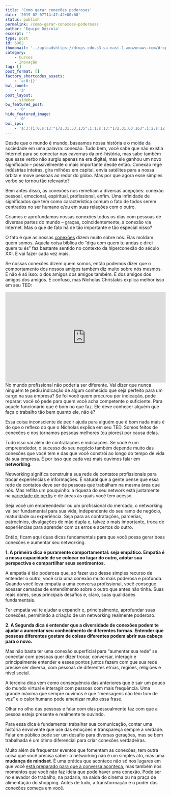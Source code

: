 ```yaml
---
title: 'Como gerar conexões poderosas'
date: '2019-02-07T14:47:42+00:00'
status: publish
permalink: /como-gerar-conexoes-poderosas
author: 'Equipe Descola'
excerpt: ''
type: post
id: 6962
thumbnail: '../uploadshttps://drops-cdn.s3.sa-east-1.amazonaws.com/drops-new/wp-content/uploads/2019/01/01142014/capa_net.1-150x150.png'
category:
    - Cursos
    - Inovação
tag: []
post_format: []
factory_shortcodes_assets:
    - 'a:0:{}'
bwl_count:
    - '3'
post_layout:
    - sidebar
bw_featured_post:
    - '0'
hide_featured_image:
    - '0'
bwl_ips:
    - 'a:3:{i:0;s:13:"172.31.53.135";i:1;s:13:"172.31.63.163";i:2;s:12:"172.31.33.54";}'
---
```

Desde que o mundo é mundo, baseamos nossa história e o molde da sociedade em uma palavra: conexão. Tudo bem, você sabe que não existia Internet para se conectar nas cavernas da pré-história, mas sabe também que esse verbo não surgiu apenas na era digital, mas ele ganhou um novo significado – possivelmente o mais importante desde então. Conexão rege indústrias inteiras, gira milhões em capital, envia satélites para a nossa órbita e move pessoas ao redor do globo. Mas por que agora esse simples verbo se tornou tão relevante?

Bem antes disso, as conexões nos remetiam a diversas acepções: conexão pessoal, emocional, espiritual, profissional, enfim. Uma infinidade de significados que tem como característica comum o fato de todos serem centrados no ser humano e/ou em suas relações com o outro.

Criamos e aprofundamos nossas conexões todos os dias com pessoas de diversas partes do mundo – graças, coincidentemente, à conexão via Internet. Mas o que de fato há de tão importante e tão especial nisso?

O fato é que as nossas [conexões](https://descola.org/curso/cultura-crowd?utm_source=drops&utm_medium=post&utm_campaign=conexoes) dizem muito sobre nós. Elas moldam quem somos. Aquela coisa bíblica do “diga com quem tu andas e direi quem tu és” faz bastante sentido no contexto da hiperconexão do século XXI. E vai fazer cada vez mais.

Se nossas conexões dizem quem somos, então podemos dizer que o comportamento dos nossos amigos também diz muito sobre nós mesmos. E não é só isso: o dos amigos dos amigos também. E dos amigos dos amigos dos amigos. É confuso, mas Nicholas Christakis explica melhor isso em seu TED:

<div style="max-width:854px"><div style="position:relative;height:0;padding-bottom:56.25%"><iframe allowfullscreen="" frameborder="0" height="480" loading="lazy" scrolling="no" src="https://embed.ted.com/talks/nicholas_christakis_the_hidden_influence_of_social_networks" style="position:absolute;left:0;top:0;width:100%;height:100%" width="854"></iframe></div></div>No mundo profissional não poderia ser diferente. Vai dizer que nunca ninguém te pediu indicação de algum conhecido que seja perfeito para um cargo na sua empresa? Se foi você quem procurou por indicação, pode reparar: você só pede para quem você acha competente o suficiente. Para aquele funcionário que é bom no que faz. Ele deve conhecer alguém que faça o trabalho tão bem quanto ele, não é?

Essa coisa inconsciente de pedir ajuda para alguém que é bom nada mais é do que o reflexo do que o Nicholas explica em seu TED. Somos feitos de conexões e nos tornamos pessoas melhores (ou piores) por causa delas.

Tudo isso vai além de contratações e indicações. Se você é um empreendedor, o sucesso do seu negócio também depende muito das conexões que você tem e das que você constrói ao longo do tempo de vida da sua empresa. É por isso que cada vez mais ouvimos falar em **networking**.

Networking significa construir a sua rede de contatos profissionais para trocar experiências e informações. É natural que a gente pense que essa rede de contatos deve ser de pessoas que trabalham na mesma área que nós. Mas reflita um pouquinho: a riqueza do seu network está justamente na [variedade de perfis](https://descola.org/curso/multi-geracoes?utm_source=drops&utm_medium=post&utm_campaign=conexoes) e de áreas às quais você tem acesso.

Seja você um empreendedor ou um profissional do mercado, o networking vai ser fundamental para sua vida, independente do seu ramo de negócio, maturidade ou experiência. Seja para as contratações, parcerias, patrocínios, divulgações de mão dupla e, talvez o mais importante, troca de experiências para aprender com os erros e acertos do outro.

Então, ficam aqui duas dicas fundamentais para que você possa gerar boas conexões e aumentar seu networking.

**1. A primeira dica é puramente comportamental: seja empático. Empatia é a nossa capacidade de se colocar no lugar do outro, adotar sua perspectiva e compartilhar seus sentimentos.**

A empatia é tão poderosa que, ao fazer uso desse simples recurso de entender o outro, você cria uma conexão muito mais poderosa e profunda. Quando você leva empatia a uma conversa profissional, você consegue acessar camadas de entendimento sobre o outro que antes não tinha. Suas reais dores, seus principais desafios e, claro, suas qualidades fundamentais.

Ter empatia vai te ajudar a expandir e, principalmente, aprofundar suas conexões, permitindo a criação de um networking realmente poderoso.

**2. A Segunda dica é entender que a diversidade de conexões podem te ajudar a aumentar seu conhecimento de diferentes formas. Entender que pessoas diferentes gostam de coisas diferentes podem abrir sua cabeça para o novo.**

Mas não basta ter uma conexão superficial para “aumentar sua rede” se conectar com pessoas quer dizer trocar, conversar, interagir e principalmente entender e esses pontos juntos fazem com que sua rede precise ser diversa, com pessoas de diferentes etnias, regiões, religiões e nível social.

A terceira dica vem como consequência das anteriores que é sair um pouco do mundo virtual e interagir com pessoas com mais frequência. Uma grande máxima que sempre ouvimos é que “mensagens não têm tom de voz” e o calor humano pode amenizar muito essa frase.

Olhar no olho das pessoas e falar com elas pessoalmente faz com que a pessoa esteja presente e realmente te ouvindo.

Para essa dica é fundamental trabalhar sua comunicação, contar uma história envolvente que use das emoções e transpareça sempre a verdade. Falar em público pode ser um desafio para diversas gerações, mas se bem trabalhada é um ótimo diferencial para criar conexões verdadeiras.

Muito além de frequentar eventos que fomentam as conexões, tem outra coisa que você precisa saber: o networking não é um simples ato, mas uma **mudança de mindset**. É uma prática que acontece não só nos lugares em que você [está preparado para que a conversa aconteça](https://descola.org/curso/pitch?utm_source=drops&utm_medium=post&utm_campaign=conexoes), mas também nos momentos que você não faz ideia que pode haver uma conexão. Pode ser no elevador do trabalho, na padaria, na saída do cinema ou na praça de alimentação do shopping. Antes de tudo, a transformação e o poder das conexões começa em você.